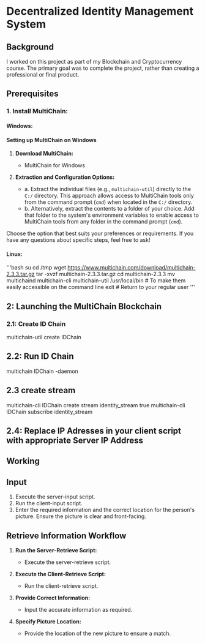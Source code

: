 # Decentralized Identity Management System

## Background
I worked on this project as part of my Blockchain and Cryptocurrency course. The primary goal was to complete the project, rather than creating a professional or final product.

## Prerequisites

### 1. Install MultiChain:
#### Windows:
#### Setting up MultiChain on Windows

1. **Download MultiChain:**
   - MultiChain for Windows

2. **Extraction and Configuration Options:**
   - a. Extract the individual files (e.g., `multichain-util`) directly to the `C:/` directory. This approach allows access to MultiChain tools only from the command prompt (`cmd`) when located in the `C:/` directory.
   - b. Alternatively, extract the contents to a folder of your choice. Add that folder to the system's environment variables to enable access to MultiChain tools from any folder in the command prompt (`cmd`).

Choose the option that best suits your preferences or requirements. If you have any questions about specific steps, feel free to ask!

#### Linux:
'''bash
su
cd /tmp
wget https://www.multichain.com/download/multichain-2.3.3.tar.gz
tar -xvzf multichain-2.3.3.tar.gz
cd multichain-2.3.3
mv multichaind multichain-cli multichain-util /usr/local/bin # To make them easily accessible on the command line
exit # Return to your regular user
'''


## 2: Launching the MultiChain Blockchain

### 2.1: Create ID Chain

  multichain-util create IDChain

## 2.2: Run ID Chain

  multichain IDChain -daemon

## 2.3 create stream

  multichain-cli IDChain create stream identity_stream true
  multichain-cli IDChain subscribe identity_stream

## 2.4: Replace IP Adresses in your client script with appropriate Server IP Address

## Working
## Input

1. Execute the server-input script.
2. Run the client-input script.
3. Enter the required information and the correct location for the person's picture. Ensure the picture is clear and front-facing.

## Retrieve Information Workflow

1. **Run the Server-Retrieve Script:**
   - Execute the server-retrieve script.

2. **Execute the Client-Retrieve Script:**
   - Run the client-retrieve script.

3. **Provide Correct Information:**
   - Input the accurate information as required.

4. **Specify Picture Location:**
   - Provide the location of the new picture to ensure a match.


